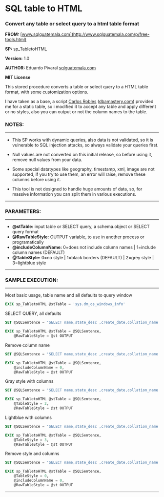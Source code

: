 # SQL table to HTML
### Convert any table or select query to a html table format

**FROM:** [www.sqlguatemala.com](http://www.sqlguatemala.com/p/free-tools.html)

**SP:** sp_TabletoHTML

**Version:** 1.0

**AUTHOR:** Eduardo Pivaral [sqlguatemala.com](www.sqlguatemala.com)

**MIT License**

This stored procedure converts a table or select query to a HTML table format, 
with some customization options.

I have taken as a base, a script [Carlos Robles](https://twitter.com/dbamastery) ([dbamastery.com](http://dbamastery.com/))
provided me for a static table, so i modified it to accept any table and apply different
or no styles, also you can output or not the column names to the table.

### NOTES:
----------	 
* This SP works with dynamic queries, also data is not validated,
so it is vulnerable to SQL injection attacks, so always validate your queries first.

* Null values are not converted on this initial release, so before using it,
remove null values from your data.

* Some special datatypes like geography, timestamp, xml, image are not supported,
if you try to use them, an error will raise, remove these columns before using it.

* This tool is not designed to handle huge amounts of data, so, for massive information
you can split them in various executions.		
-----------

### PARAMETERS:
-----------
- **@stTable:** input table or SELECT query, a schema.object or SELECT query format
- **@RawTableStyle:** OUTPUT variable, to use in another process or programatically
- **@includeColumnName:**  0=does not include column names | 1=include column names (DEFAULT)
- **@TableStyle:** 0=no style | 1=black borders (DEFAULT) | 2=grey style | 3=lightblue style
-----------


### SAMPLE EXECUTION:
-----------------

Most basic usage, table name and all defaults to query window
```SQL
EXEC sp_TabletoHTML @stTable = 'sys.dm_os_windows_info'
```

SELECT QUERY, all defaults
```SQL
SET @SQLSentence = 'SELECT name,state_desc ,create_date,collation_name FROM sys.databases'

EXEC sp_TabletoHTML @stTable = @SQLSentence,
	@RawTableStyle = @st OUTPUT
```

Remove column name
```SQL
SET @SQLSentence = 'SELECT name,state_desc ,create_date,collation_name FROM sys.databases'

EXEC sp_TabletoHTML @stTable = @SQLSentence,
	@includeColumnName = 0,
	@RawTableStyle = @st OUTPUT
```

Gray style with columns
```SQL
SET @SQLSentence = 'SELECT name,state_desc ,create_date,collation_name FROM sys.databases'

EXEC sp_TabletoHTML @stTable = @SQLSentence,
	@TableStyle = 2,
	@RawTableStyle = @st OUTPUT
```

Lightblue with columns
```SQL
SET @SQLSentence = 'SELECT name,state_desc ,create_date,collation_name FROM sys.databases'

EXEC sp_TabletoHTML @stTable = @SQLSentence,
	@TableStyle = 3,
	@RawTableStyle = @st OUTPUT
```

Remove style and columns
```SQL
SET @SQLSentence = 'SELECT name,state_desc ,create_date,collation_name FROM sys.databases'

EXEC sp_TabletoHTML @stTable = @SQLSentence,
	@TableStyle = 0,
	@includeColumnName = 0,
	@RawTableStyle = @st OUTPUT
```
-----------------
